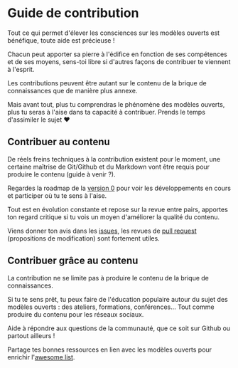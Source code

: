 # Guide de contribution

Tout ce qui permet d'élever les consciences sur les modèles ouverts est bénéfique, toute aide est précieuse !

Chacun peut apporter sa pierre à l'édifice en fonction de ses compétences et de ses moyens, sens-toi libre si d'autres façons de
contribuer te viennent à l'esprit.

Les contributions peuvent être autant sur le contenu de la brique de connaissances que de manière plus annexe.  

Mais avant tout, plus tu comprendras le phénomène des modèles ouverts, plus tu seras à l'aise dans ta capacité à contribuer. Prends le temps d'assimiler le sujet ❤️

## Contribuer au contenu

De réels freins techniques à la contribution existent pour le moment, une certaine maîtrise de Git/Github et du Markdown vont être requis pour produire le contenu (guide à venir ?).

Regardes la roadmap de la [version 0](https://github.com/AbcSxyZ/Open-Models/projects/1) pour voir les développements en cours et participer où tu te sens à l'aise.

Tout est en évolution constante et repose sur la revue entre pairs, apportes ton regard critique si tu vois un moyen d'améliorer la qualité du contenu.

Viens donner ton avis dans les [issues](https://github.com/AbcSxyZ/Open-Models/issues), les revues de [pull
request](https://github.com/AbcSxyZ/Open-Models/pulls) (propositions de modification) sont fortement utiles.

## Contribuer grâce au contenu

La contribution ne se limite pas à produire le contenu de la brique de connaissances.

Si tu te sens prêt, tu peux faire de l'éducation populaire autour du sujet des modèles ouverts : des ateliers, formations, conférences... Tout comme produire du contenu pour les réseaux sociaux.

Aide à répondre aux questions de la communauté, que ce soit sur Github ou partout ailleurs !

Partage tes bonnes ressources en lien avec les modèles ouverts pour enrichir l'[awesome list](https://github.com/AbcSxyZ/Open-Models/discussions/7).
